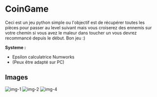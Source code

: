 
# CoinGame
Ceci est un jeu python simple ou l'objectif est de récupérer toutes les pièces pour passer au level suivant mais vous croiserez des ennemis sur votre chemin si vous avez le maleur dans toucher un vous devrez recommancé depuis le début.
Bon jeu :)

**Systeme :**
* Epsilon calculatrice Numworks
* (Peux être adapté sur PC)
## Images
![img-1](https://user-images.githubusercontent.com/59397349/110678079-2f363c00-81d6-11eb-86bb-2cda82b481ea.png)
![img-2](https://user-images.githubusercontent.com/59397349/110678518-af5ca180-81d6-11eb-8f2e-1d58be04a5ed.png)
![img-4](https://user-images.githubusercontent.com/59397349/110678537-b388bf00-81d6-11eb-87b5-5fec00ef36d5.png)
